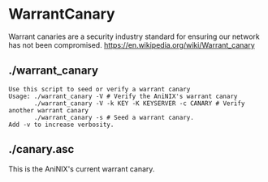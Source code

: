 # WarrantCanary

Warrant canaries are a security industry standard for ensuring our network has not been compromised.
https://en.wikipedia.org/wiki/Warrant_canary

## ./warrant_canary
```
Use this script to seed or verify a warrant canary
Usage: ./warrant_canary -V # Verify the AniNIX's warrant canary
       ./warrant_canary -V -k KEY -K KEYSERVER -c CANARY # Verify another warrant canary
       ./warrant_canary -s # Seed a warrant canary.
Add -v to increase verbosity.
```

## ./canary.asc
This is the AniNIX's current warrant canary.
